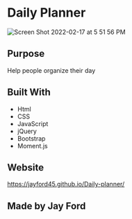 # Daily Planner
![Screen Shot 2022-02-17 at 5 51 56 PM](https://user-images.githubusercontent.com/93888416/154584741-907d77b9-019b-4a5b-85e3-185331abe1a6.png)

## Purpose
Help people organize their day

## Built With
* Html
* CSS
* JavaScript
* jQuery
* Bootstrap
* Moment.js

## Website
https://jayford45.github.io/Daily-planner/

## Made by Jay Ford
